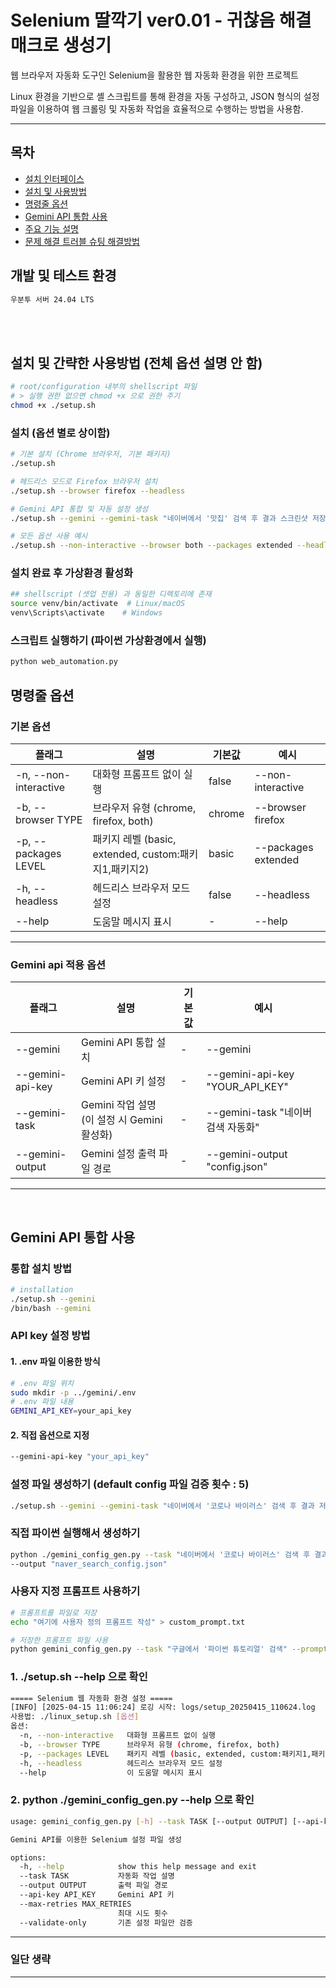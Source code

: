 # Selenium 딸깍기 ver0.01 - 귀찮음 해결 매크로 생성기 

웹 브라우저 자동화 도구인 Selenium을 활용한 웹 자동화 환경을 위한 프로젝트

 Linux 환경을 기반으로 셸 스크립트를 통해 환경을 자동 구성하고, JSON 형식의 설정 파일을 이용하여 웹 크롤링 및 자동화 작업을 효율적으로 수행하는 방법을 사용함.
<hr/>

## 목차
- [설치 인터페이스](#header-1)
- [설치 및 사용방법](#header-2)
- [명령줄 옵션](#header-3)
- [Gemini API 통합 사용](#header-4)
- [주요 기능 설명](#header-5)
- [문제 해결 트러블 슈팅 해결방법](#header-6)

<a id="header-1"></a>
## 개발 및 테스트 환경
```bash
우분투 서버 24.04 LTS
```

<br/>
<br/>

<a id="header-2"></a>
## 설치 및 간략한 사용방법 (전체 옵션 설명 안 함)

```bash
# root/configuration 내부의 shellscript 파일
# > 실행 권한 없으면 chmod +x 으로 권한 주기
chmod +x ./setup.sh
```

### 설치 (옵션 별로 상이함)
```bash
# 기본 설치 (Chrome 브라우저, 기본 패키지)
./setup.sh

# 헤드리스 모드로 Firefox 브라우저 설치
./setup.sh --browser firefox --headless

# Gemini API 통합 및 자동 설정 생성
./setup.sh --gemini --gemini-task "네이버에서 '맛집' 검색 후 결과 스크린샷 저장" --gemini-output "naver_search.json"

# 모든 옵션 사용 예시
./setup.sh --non-interactive --browser both --packages extended --headless --gemini
```

### 설치 완료 후 가상환경 활성화
```bash
## shellscript (셋업 전용) 과 동일한 디렉토리에 존재
source venv/bin/activate  # Linux/macOS
venv\Scripts\activate    # Windows
```

### 스크립트 실행하기 (파이썬 가상환경에서 실행)
```bash
python web_automation.py
```

<a id="header-3"></a>
## 명령줄 옵션

### 기본 옵션
| 플래그 | 설명 | 기본값 | 예시 |
| --- | --- | --- | --- |
| -n, --non-interactive | 대화형 프롬프트 없이 실행 | false | --non-interactive |
| -b, --browser TYPE | 브라우저 유형 (chrome, firefox, both) | chrome | --browser firefox |
| -p, --packages LEVEL | 패키지 레벨 (basic, extended, custom:패키지1,패키지2) | basic | --packages extended |
| -h, --headless | 헤드리스 브라우저 모드 설정 | false | --headless |
| --help | 도움말 메시지 표시 | - | --help |
<hr/>

### Gemini api 적용 옵션
| 플래그 | 설명 | 기본값 | 예시 |
| --- | --- | --- | --- |
| --gemini | Gemini API 통합 설치 | - | --gemini |
| --gemini-api-key | Gemini API 키 설정 | - | --gemini-api-key "YOUR_API_KEY" |
| --gemini-task | Gemini 작업 설명 (이 설정 시 Gemini 활성화) | - | --gemini-task "네이버 검색 자동화" |
| --gemini-output | Gemini 설정 출력 파일 경로 | - | --gemini-output "config.json" |
<hr/>

<br/>

<a id="header-4"></a>
## Gemini API 통합 사용

### 통합 설치 방법
```bash
# installation
./setup.sh --gemini 
/bin/bash --gemini
```

### API key 설정 방법
#### 1. .env 파일 이용한 방식
```bash
# .env 파일 위치
sudo mkdir -p ../gemini/.env
# .env 파일 내용
GEMINI_API_KEY=your_api_key
```
#### 2. 직접 옵션으로 지정
```bash
--gemini-api-key "your_api_key"
```

### 설정 파일 생성하기 (default config 파일 검증 횟수 : 5)
```bash
./setup.sh --gemini --gemini-task "네이버에서 '코로나 바이러스' 검색 후 결과 저장" --gemini-output "naver_search_config.json"
```
### 직접 파이썬 실행해서 생성하기
```bash
python ./gemini_config_gen.py --task "네이버에서 '코로나 바이러스' 검색 후 결과 저장" 
--output "naver_search_config.json"
```

### 사용자 지정 프롬프트 사용하기
```bash
# 프롬프트를 파일로 저장
echo "여기에 사용자 정의 프롬프트 작성" > custom_prompt.txt

# 저장한 프롬프트 파일 사용
python gemini_config_gen.py --task "구글에서 '파이썬 튜토리얼' 검색" --prompt custom_prompt.txt
```

<a id="header-5"></a>

### 1. ./setup.sh --help 으로 확인

```bash
===== Selenium 웹 자동화 환경 설정 =====
[INFO] [2025-04-15 11:06:24] 로깅 시작: logs/setup_20250415_110624.log
사용법: ./linux_setup.sh [옵션]
옵션:
  -n, --non-interactive   대화형 프롬프트 없이 실행
  -b, --browser TYPE      브라우저 유형 (chrome, firefox, both)
  -p, --packages LEVEL    패키지 레벨 (basic, extended, custom:패키지1,패키지2)
  -h, --headless          헤드리스 브라우저 모드 설정
  --help                  이 도움말 메시지 표시
```

### 2. python ./gemini_config_gen.py --help 으로 확인

```bash
usage: gemini_config_gen.py [-h] --task TASK [--output OUTPUT] [--api-key API_KEY] [--max-retries MAX_RETRIES] [--validate-only]

Gemini API를 이용한 Selenium 설정 파일 생성

options:
  -h, --help            show this help message and exit
  --task TASK           자동화 작업 설명
  --output OUTPUT       출력 파일 경로
  --api-key API_KEY     Gemini API 키
  --max-retries MAX_RETRIES
                        최대 시도 횟수
  --validate-only       기존 설정 파일만 검증
```

<hr/>

<a id="header-6"></a>
### 일단 생략

<hr/>
